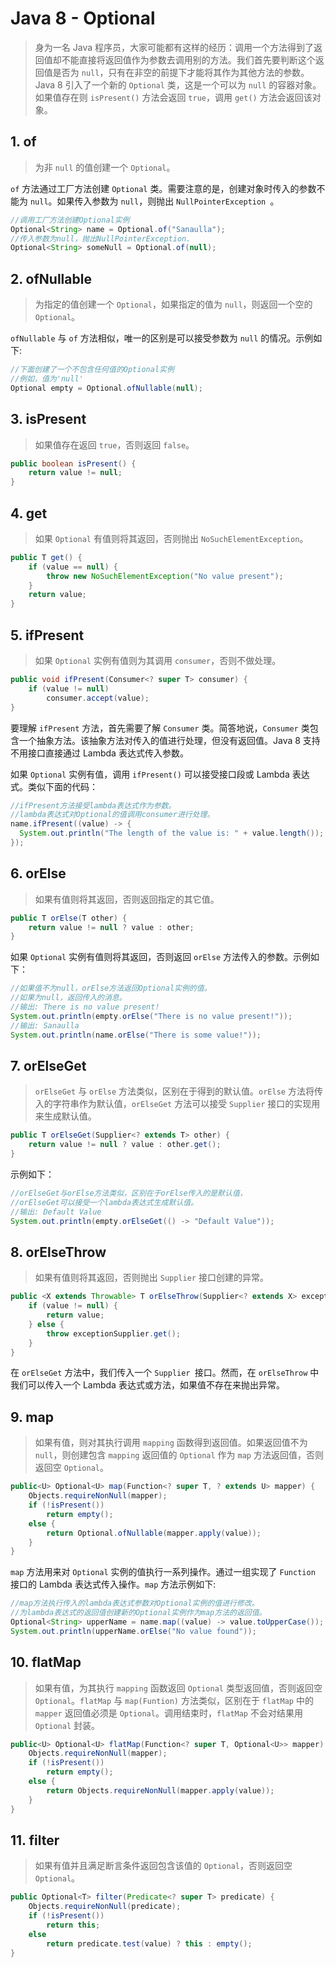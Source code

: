 # Java 8 - Optional

> 身为一名 Java 程序员，大家可能都有这样的经历：调用一个方法得到了返回值却不能直接将返回值作为参数去调用别的方法。我们首先要判断这个返回值是否为 `null`，只有在非空的前提下才能将其作为其他方法的参数。Java 8 引入了一个新的 `Optional` 类，这是一个可以为 `null` 的容器对象。如果值存在则 `isPresent()` 方法会返回 `true`，调用 `get()` 方法会返回该对象。

## 1. of

> 为非 `null` 的值创建一个 `Optional`。

`of` 方法通过工厂方法创建 `Optional` 类。需要注意的是，创建对象时传入的参数不能为 `null`。如果传入参数为 `null`，则抛出 `NullPointerException `。

```java
//调用工厂方法创建Optional实例
Optional<String> name = Optional.of("Sanaulla");
//传入参数为null，抛出NullPointerException.
Optional<String> someNull = Optional.of(null);
```

## 2. ofNullable

> 为指定的值创建一个 `Optional`，如果指定的值为 `null`，则返回一个空的 `Optional`。

`ofNullable` 与 `of` 方法相似，唯一的区别是可以接受参数为 `null` 的情况。示例如下:

```java
//下面创建了一个不包含任何值的Optional实例
//例如，值为'null'
Optional empty = Optional.ofNullable(null);
```

## 3. isPresent

> 如果值存在返回 `true`，否则返回 `false`。

```java
public boolean isPresent() {
    return value != null;
}
```

## 4. get

> 如果 `Optional` 有值则将其返回，否则抛出 `NoSuchElementException`。

```java
public T get() {
    if (value == null) {
        throw new NoSuchElementException("No value present");
    }
    return value;
}
```

## 5. ifPresent

> 如果 `Optional` 实例有值则为其调用 `consumer`，否则不做处理。

```java
public void ifPresent(Consumer<? super T> consumer) {
    if (value != null)
        consumer.accept(value);
}
```

要理解 `ifPresent` 方法，首先需要了解 `Consumer` 类。简答地说，`Consumer` 类包含一个抽象方法。该抽象方法对传入的值进行处理，但没有返回值。Java 8 支持不用接口直接通过 Lambda 表达式传入参数。

如果 `Optional` 实例有值，调用 `ifPresent()` 可以接受接口段或 Lambda 表达式。类似下面的代码：

```java
//ifPresent方法接受lambda表达式作为参数。
//lambda表达式对Optional的值调用consumer进行处理。
name.ifPresent((value) -> {
  System.out.println("The length of the value is: " + value.length());
});
```

## 6. orElse

> 如果有值则将其返回，否则返回指定的其它值。

```java
public T orElse(T other) {
    return value != null ? value : other;
}
```

如果 `Optional` 实例有值则将其返回，否则返回 `orElse` 方法传入的参数。示例如下：

```java
//如果值不为null，orElse方法返回Optional实例的值。
//如果为null，返回传入的消息。
//输出: There is no value present!
System.out.println(empty.orElse("There is no value present!"));
//输出: Sanaulla
System.out.println(name.orElse("There is some value!"));
```

## 7. orElseGet

> `orElseGet` 与 `orElse` 方法类似，区别在于得到的默认值。`orElse` 方法将传入的字符串作为默认值，`orElseGet` 方法可以接受 `Supplier` 接口的实现用来生成默认值。

```java
public T orElseGet(Supplier<? extends T> other) {
    return value != null ? value : other.get();
}
```

示例如下：

```java
//orElseGet与orElse方法类似，区别在于orElse传入的是默认值，
//orElseGet可以接受一个lambda表达式生成默认值。
//输出: Default Value
System.out.println(empty.orElseGet(() -> "Default Value"));
```

## 8. orElseThrow

> 如果有值则将其返回，否则抛出 `Supplier` 接口创建的异常。

```java
public <X extends Throwable> T orElseThrow(Supplier<? extends X> exceptionSupplier) throws X {
    if (value != null) {
        return value;
    } else {
        throw exceptionSupplier.get();
    }
}
```

在 `orElseGet` 方法中，我们传入一个 `Supplier `接口。然而，在 `orElseThrow` 中我们可以传入一个 Lambda 表达式或方法，如果值不存在来抛出异常。

## 9. map

> 如果有值，则对其执行调用 `mapping` 函数得到返回值。如果返回值不为 `null`，则创建包含 `mapping` 返回值的 `Optional` 作为 `map` 方法返回值，否则返回空 `Optional`。

```java
public<U> Optional<U> map(Function<? super T, ? extends U> mapper) {
    Objects.requireNonNull(mapper);
    if (!isPresent())
        return empty();
    else {
        return Optional.ofNullable(mapper.apply(value));
    }
}
```

`map` 方法用来对 `Optional` 实例的值执行一系列操作。通过一组实现了 `Function` 接口的 Lambda 表达式传入操作。`map` 方法示例如下:

```java
//map方法执行传入的lambda表达式参数对Optional实例的值进行修改。
//为lambda表达式的返回值创建新的Optional实例作为map方法的返回值。
Optional<String> upperName = name.map((value) -> value.toUpperCase());
System.out.println(upperName.orElse("No value found"));
```

## 10. flatMap

> 如果有值，为其执行 `mapping` 函数返回 `Optional` 类型返回值，否则返回空 `Optional`。`flatMap` 与 `map(Funtion)` 方法类似，区别在于 `flatMap` 中的 `mapper` 返回值必须是 `Optional`。调用结束时，`flatMap` 不会对结果用 `Optional` 封装。

```java
public<U> Optional<U> flatMap(Function<? super T, Optional<U>> mapper) {
    Objects.requireNonNull(mapper);
    if (!isPresent())
        return empty();
    else {
        return Objects.requireNonNull(mapper.apply(value));
    }
}
```

## 11. filter

> 如果有值并且满足断言条件返回包含该值的 `Optional`，否则返回空 `Optional`。

```java
public Optional<T> filter(Predicate<? super T> predicate) {
    Objects.requireNonNull(predicate);
    if (!isPresent())
        return this;
    else
        return predicate.test(value) ? this : empty();
}
```

